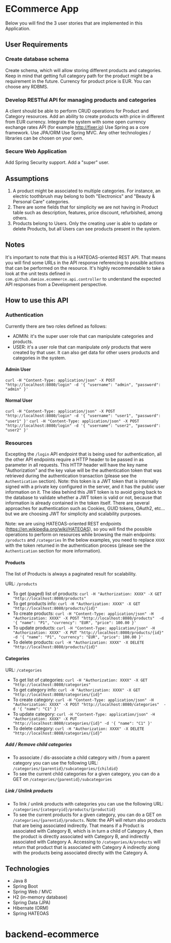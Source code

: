 # ECommerce App

Below you will find the 3 user stories that are implemented in this Application.

## User Requirements

### Create database schema

Create schema, which will allow storing different products and categories.
Keep in mind that getting full category path for the product might be a requirement in the future.
Currency for product price is EUR.
You can choose any RDBMS.

### Develop RESTful API for managing products and categories

A client should be able to perform CRUD operations for Product and Category resources.
Add an ability to create products with price in different from EUR currency. Integrate the system with some open currency exchange rates API (for example http://fixer.io)
Use Spring as a core framework.
Use JPA/ORM
Use Spring MVC.
Any other technologies / libraries can be chosen on your own.

### Secure Web Application

Add Spring Security support.
Add a "super" user.

## Assumptions

1. A product might be associated to multiple categories. For instance, an electric toothbrush may belong to both "Electronics" and "Beauty & Personal Care" categories.
2. There are some fields that for simplicity we are not having in Product table such as description, features, price discount, refurbished, among others.
3. Products belong to Users. Only the creating user is able to update or delete Products, but all Users can see products present in the system.

## Notes

It's important to note that this is a HATEOAS-oriented REST API. That means you will find some URLs in the API response referencing to possible actions that can be performed on the resource.
It's highly recommendable to take a look at the unit tests defined in `com.github.damiox.ecommerce.api.controller` to understand the expected API responses from a Development perspective.


## How to use this API

### Authentication

Currently there are two roles defined as follows:
- ADMIN: it's the super user role that can manipulate categories and products.
- USER: it's a user role that can manipulate *only* products that were created by that user. It can also get data for other users products and categories in the system.

#### Admin User
`curl -H "Content-Type: application/json" -X POST "http://localhost:8080/login" -d '{ "username": "admin", "password": "admin" }'`

#### Normal User
`curl -H "Content-Type: application/json" -X POST "http://localhost:8080/login" -d '{ "username": "user1", "password": "user1" }'`
`curl -H "Content-Type: application/json" -X POST "http://localhost:8080/login" -d '{ "username": "user2", "password": "user2" }'`

### Resources

Excepting the `/login` API endpoint that is being used for authentication, all the other API endpoints require a HTTP header to be passed in as parameter in all requests.
This HTTP header will have the key name "Authorization" and the key value will be the authentication token that was retrieved during the authentication transaction (please see the `Authentication` section).
Note: this token is a JWT token that is internally signed with a private key configured in the server, and it has the public user information on it.
The idea behind this JWT token is to avoid going back to the database to validate whether a JWT token is valid or not, because that information is already contained in the token itself.
There are several approaches for authentication such as Cookies, GUID tokens, OAuth2, etc... but we are choosing JWT for simplicity and scalability purposes.

Note: we are using HATEOAS-oriented REST endpoints (https://en.wikipedia.org/wiki/HATEOAS), so you will find the possible operations to perform on resources while browsing the main endpoints: `/products` and `/categories`
In the below examples, you need to replace `XXXX` with the token returned in the authentication process (please see the `Authentication` section for more information).

#### Products

The list of Products is always a paginated result for scalability.

URL: `/products`

* To get (paged) list of products: `curl -H "Authorization: XXXX" -X GET "http://localhost:8080/products"`
* To get products info: `curl -H "Authorization: XXXX" -X GET "http://localhost:8080/products/{id}"`
* To create products: `curl -H "Content-Type: application/json" -H "Authorization: XXXX" -X POST "http://localhost:8080/products"  -d '{ "name": "P1", "currency": "EUR", "price": 100.00 }'`
* To update products: `curl -H "Content-Type: application/json" -H "Authorization: XXXX" -X PUT "http://localhost:8080/products/{id}" -d '{ "name": "P1", "currency": "EUR", "price": 100.00 }'`
* To delete products: `curl -H "Authorization: XXXX" -X DELETE "http://localhost:8080/products/{id}"`

#### Categories

URL: `/categories`

* To get list of categories: `curl -H "Authorization: XXXX" -X GET "http://localhost:8080/categories"`
* To get category info: `curl -H "Authorization: XXXX" -X GET "http://localhost:8080/categories/{id}"`
* To create category: `curl -H "Content-Type: application/json" -H "Authorization: XXXX" -X POST "http://localhost:8080/categories"  -d '{ "name": "C1" }'`
* To update category: `curl -H "Content-Type: application/json" -H "Authorization: XXXX" -X PUT "http://localhost:8080/categories/{id}" -d '{ "name": "C1" }'`
* To delete category: `curl -H "Authorization: XXXX" -X DELETE "http://localhost:8080/categories/{id}"`

##### Add / Remove child categories

* To associate / dis-associate a child category with / from a parent category you can use the following URL: `/categories/{parentid}/subcategories/{childid}`
* To see the current child categories for a given category, you can do a GET on `/categories/{parentid}/subcategories`

##### Link / Unlink products

* To link / unlink products with categories you can use the following URL: `/categories/{categoryid}/products/{productid}`
* To see the current products for a given category, you can do a GET on `/categories/{parentid}/products`.
Note: the API will return also products that are being associated indirectly.
That means if a Product is associated with Category B, which is in turn a child of Category A,
then the product is directly associated with Category B, and indirectly associated with Category A.
Accessing to `/categories/A/products` will return that product that is associated with Category A indirectly along with the products being associated directly with the Category A.

## Technologies

* Java 8
* Spring Boot
* Spring Web / MVC
* H2 (in-memory database)
* Spring Data (JPA)
* Hibernate (ORM)
* Spring HATEOAS
# backend-ecommerce
